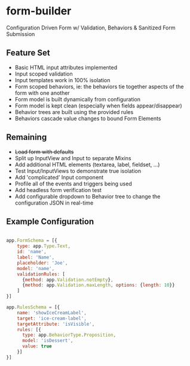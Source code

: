# form-builder
Configuration Driven Form w/ Validation, Behaviors & Sanitized Form Submission

## Feature Set
* Basic HTML input attributes implemented
* Input scoped validation
* Input templates work in 100% isolation
* Form scoped behaviors, ie: the behaviors tie together aspects of the form with one another
* Form model is built dynamically from configuration
* Form model is kept clean (especially when fields appear/disappear)
* Behavior trees are built using the provided rules
* Behaviors cascade value changes to bound Form Elements

## Remaining
* ~~Load form with defaults~~
* Split up InputView and Input to separate Mixins
* Add additional HTML elements (textarea, label, fieldset, ...)
* Test Input/InputViews to demonstrate true isolation
* Add 'complicated' Input component
* Profile all of the events and triggers being used
* Add headless form verification test
* Add configurable dropdown to Behavior tree to change the configuration JSON in real-time

## Example Configuration
```javascript

app.FormSchema = [{
    type: app.Type.Text,
    id: 'name',
    label: 'Name',
    placeholder: 'Joe',
    model: 'name',
    validationRules: [
      {method: app.Validation.notEmpty},
      {method: app.Validation.maxLength, options: {length: 10}}
    ]
}]

app.RulesSchema = [{
    name: 'showIceCreamLabel',
    target: 'ice-cream-label',
    targetAttribute: 'isVisible',
    rules: [{
      type: app.BehaviorType.Proposition,
      model: 'isDessert',
      value: true
    }]
}]
```
